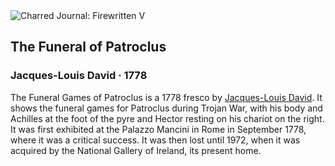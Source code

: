 <div class="artwork-of-the-day">
  <div class="container">
    <div class="img-wrapper">
      <img
        src="https://uploads2.wikiart.org/images/jacques-louis-david/the-funeral-of-patroclus-1778.jpg!Large.jpg"
        alt="Charred Journal: Firewritten V" />
    </div>
    <div class="artwork-detail">
      <div class="artwork-origin"> 
        <h2 class="artwork-name">The Funeral of Patroclus</h2>
        <h3 class="artist">
          Jacques-Louis David
                    ·  1778
        </h3>
      </div>
      <p class="description">
        <span class="artwork-description-text ng-binding" ng-bind-html="viewModel.ArtworkOfTheDay.Description | unsafe">The Funeral Games of Patroclus is a 1778 fresco by <a target="_blank" href="/en/jacques-louis-david">Jacques-Louis David</a>. It shows the funeral games for Patroclus during Trojan War, with his body and Achilles at the foot of the pyre and Hector resting on his chariot on the right. It was first exhibited at the Palazzo Mancini in Rome in September 1778, where it was a critical success. It was then lost until 1972, when it was acquired by the National Gallery of Ireland, its present home.</span>
                        <div class="text-shadow-container ng-hide" ng-show="showShadow"></div>
      </p>
    </div>
  </div>

</div>
